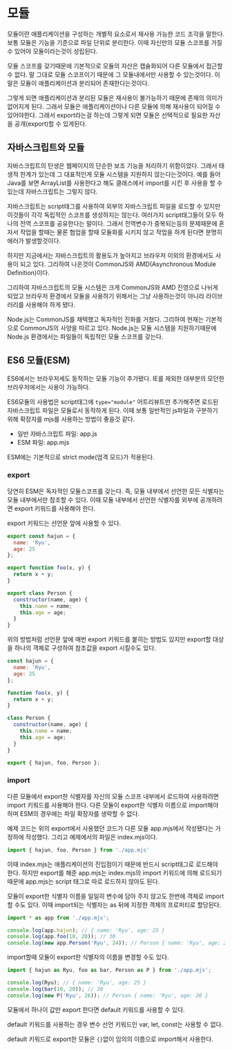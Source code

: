 # 모듈

모듈이란 애플리케이션을 구성하는 개별적 요소로서 재사용 가능한 코드 조각을 말한다. 보통 모듈은 기능을 기준으로 파일 단위로 분리한다. 이때 자신만의 모듈 스코프를 가질 수 있어야 모듈이라는것이 성립된다.

모듈 스코프를 갖기때문에 기본적으로 모듈의 자산은 캡슐화되어 다른 모듈에서 접근할 수 없다. 말 그대로 모듈 스코프이기 때문에 그 모듈내에서만 사용할 수 있는것이다. 이 말은 모듈이 애플리케이션과 분리되어 존재한다는것이다.

그렇게 되면 애플리케이션과 분리된 모듈은 재사용이 불가능하기 때문에 존재의 의미가 없어지게 된다. 그래서 모듈은 애플리케이션이나 다른 모듈에 의해 재사용이 되어질 수 있어야한다. 그래서 export라는걸 하는데 그렇게 되면 모듈은 선택적으로 필요한 자산을 공개(export)할 수 있게된다.

## 자바스크립트와 모듈

자바스크립트의 탄생은 웹페이지의 단순한 보조 기능을 처리하기 위함이었다. 그래서 태생적 한계가 있는데 그 대표적인게 모듈 시스템을 지원하지 않는다는것이다. 예를 들어 Java를 보면 ArrayList를 사용한다고 해도 클래스에서 import를 시킨 후 사용을 할 수 있는데 자바스크립트는 그렇지 않다.

자바스크립트는 script태그를 사용하여 외부의 자바스크립트 파일을 로드할 수 있지만 이것들이 각각 독립적인 스코프를 생성하지는 않는다. 여러가지 script태그들이 모두 하나의 전역 스코프를 공유한다는 말이다. 그래서 전역변수가 중복되는등의 문제때문에 혼자서 작업을 할때는 물론 협업을 할때 모듈화를 시키지 않고 작업을 하게 된다면 분명히 에러가 발생할것이다.

하지만 지금에서는 자바스크립트의 활용도가 높아지고 브라우저 이외의 환경에서도 사용이 되고 있다. 그리하여 나온것이 CommonJS와 AMD(Asynchronous Module Definition)이다.

그리하여 자바스크립트의 모듈 시스템은 크게 CommonJS와 AMD 진영으로 나뉘게 되었고 브라우저 환경에서 모듈을 사용하기 위해서는 그냥 사용하는것이 아니라 라이브러리를 사용해야 하게 됐다.

Node.js는 CommonJS를 채택했고 독자적인 진화를 거쳤다. 그리하여 현재는 기본적으로 CommonJS의 사양을 따르고 있다. Node.js는 모듈 시스템을 지원하기때문에 Node.js 환경에서는 파일들이 독립적인 모듈 스코프를 갖는다.

## ES6 모듈(ESM)

ES6에서는 브라우저세도 동작하는 모듈 기능이 추가됐다. IE를 제외한 대부분의 모던한 브라우저에서는 사용이 가능하다.

ES6모듈의 사용법은 script태그에 `type="module"` 어트리뷰트만 추가해주면 로드된 자바스크립트 파일은 모듈로서 동작하게 된다. 이때 보통 일반적인 js파일과 구분하기 위해 확장자를 mjs를 사용하는 방법이 좋을것 같다.

- 일반 자바스크립트 파일: app.js
- ESM 파일: app.mjs

ESM에는 기본적으로 strict mode(엄격 모드)가 적용된다.

### export

당연히 ESM은 독자적인 모듈스코프를 갖는다. 즉, 모듈 내부에서 선언한 모든 식별자는 모듈 내부에서만 참조할 수 있다.
이때 모듈 내부에서 선언한 식별자를 외부에 공개하려면 export 키워드를 사용해야 한다.

export 키워드는 선언문 앞에 사용할 수 있다.

```js
export const hajun = {
  name: 'Ryu',
  age: 25
};

export function foo(x, y) {
  return x + y;
}

export class Person {
  constructor(name, age) {
    this.name = name;
    this.age = age;
  }
}
```

위의 방법처럼 선언문 앞에 매번 export 키워드를 붙히는 방법도 있지만 export할 대상을 하나의 객체로 구성하여 참조값을 export 시킬수도 있다.

```js
const hajun = {
  name: 'Ryu',
  age: 25
};

function foo(x, y) {
  return x + y;
}

class Person {
  constructor(name, age) {
    this.name = name;
    this.age = age;
  }
}

export { hajun, foo, Person };
```

### import

다른 모듈에서 export한 식별자를 자신의 모듈 스코프 내부에서 로드하여 사용하려면 import 키워드를 사용해야 한다. 다른 모듈이 export한 식별자 이름으로 import해야 하며 ESM의 경우에는 파일 확장자를 생략할 수 없다.

예제 코드는 위의 export에서 사용했던 코드가 다른 모듈 app.mjs에서 작성됐다는 가정하에 작성했다. 그리고 예제에서의 파일은 index.mjs이다.

```js
import { hajun, foo, Person } from './app.mjs'
```

이때 index.mjs는 애플리케이션의 진입점이기 때문에 반드시 script태그로 로드해야 한다. 하지만 export를 해준 app.mjs는 index.mjs의 import 키워드에 의해 로드되기 때문에 app.mjs는 script 태그로 따로 로드하지 않아도 된다.

모듈이 export한 식별자 이름을 일일히 변수에 담아 주지 않고도 한번에 객체로 import할 수도 있다. 이때 import되는 식별자는 as 뒤에 지정한 객체의 프로퍼티로 할당된다.

```js
import * as app from './app.mjs';

console.log(app.hajun); // { name: 'Ryu', age: 25 }
console.log(app.foo(10, 20)); // 30
console.log(new app.Person('Ryu', 24)); // Person { name: 'Ryu', age: 24 }
```

import할때 모듈이 export한 식별자의 이름을 변경할 수도 있다.

```js
import { hajun as Ryu, foo as bar, Person as P } from './app.mjs';

console.log(Ryu); // { name: 'Ryu', age: 25 }
console.log(bar(10, 20)); // 30
console.log(new P('Ryu', 26)); // Person { name: 'Ryu', age: 26 }
```

모듈에서 하나이 값만 export 한다면 default 키워드를 사용할 수 있다.

default 키워드를 사용하는 경우 변수 선언 키워드인 var, let, const는 사용할 수 없다.

default 키워드로 export한 모듈은 `{}`없이 임의의 이름으로 import해서 사용한다.